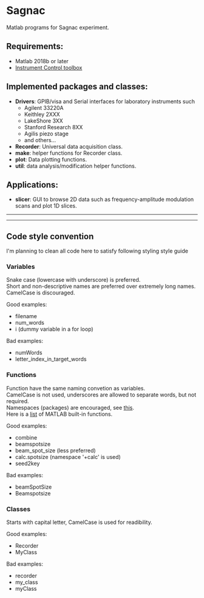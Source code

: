 # Sagnac
Matlab programs for Sagnac experiment. 

## Requirements:
* Matlab 2018b or later
* [Instrument Control toolbox](https://www.mathworks.com/products/instrument.html)

## Implemented packages and classes:
* **Drivers**: GPIB/visa and Serial interfaces for laboratory instruments such 
    * Agilent 33220A
    * Keithley 2XXX
    * LakeShore 3XX
    * Stanford Research 8XX
    * Agilis piezo stage
    * and others...
* **Recorder**: Universal data acquisition class.
* **make**: helper functions for Recorder class.
* **plot**: Data plotting functions.
* **util**: data analysis/modification helper functions.

## Applications:
* **slicer**: GUI to browse 2D data such as frequency-amplitude modulation scans and plot 1D slices.



---
---


## Code style convention
I'm planning to clean all code here to satisfy following styling style guide
### Variables
Snake case (lowercase with underscore) is preferred.\
Short and non-descriptive names are preferred over extremely long names.
CamelCase is discouraged.

Good examples:
* filename
* num_words
* i (dummy variable in a for loop)

Bad examples:
* numWords
* letter_index_in_target_words

### Functions
Function have the same naming convetion as variables.\
CamelCase is not used, underscores are allowed to separate words, but not required.\
Namespaces (packages) are encouraged, see [this](https://www.mathworks.com/help/matlab/matlab_oop/scoping-classes-with-packages.html).\
Here is a [list](https://www.mathworks.com/help/matlab/referencelist.html?type=function&category=index&s_tid=CRUX_lftnav_function_index) of MATLAB built-in functions.

Good examples:
* combine
* beamspotsize
* beam_spot_size (less preferred)
* calc.spotsize (namespace '+calc' is used)
* seed2key

Bad examples:
* beamSpotSize
* Beamspotsize

### Classes
Starts with capital letter, CamelCase is used for readibility.

Good examples:
* Recorder
* MyClass

Bad examples:
* recorder
* my_class
* myClass